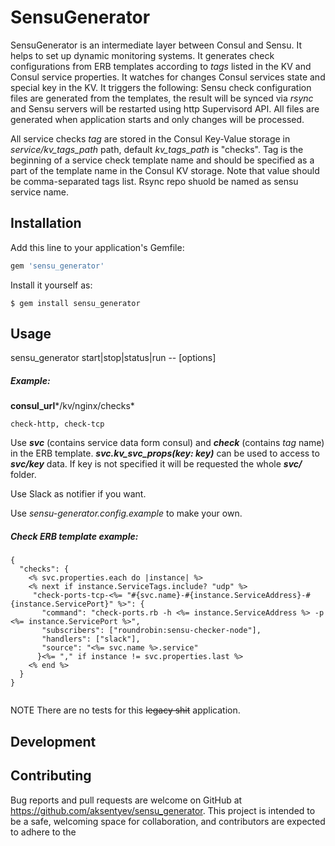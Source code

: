 # SensuGenerator

SensuGenerator is an intermediate layer between Consul and Sensu. It helps to set up dynamic monitoring systems. It generates check configurations from ERB templates according to *tags* listed in the KV and Consul service properties. It watches for changes Consul services state and special key in the KV. It triggers the following:
Sensu check configuration files are generated from the templates, the result will be synced via *rsync* and Sensu servers will be restarted using http Supervisord API. All files are generated when application starts and only changes will be processed.

All service checks *tag* are stored in the Consul Key-Value storage in *service/kv_tags_path* path, default *kv_tags_path* is "checks". Tag is the beginning of a service check template name and should be specified as a part of the template name in the Consul KV storage. Note that value should be comma-separated tags list. Rsync repo shuold be named as sensu service name.


## Installation

Add this line to your application's Gemfile:

```ruby
gem 'sensu_generator'
```

Install it yourself as:

    $ gem install sensu_generator

## Usage

sensu_generator start|stop|status|run -- [options]

##### Example:

**consul_url***/kv/nginx/checks*
```
check-http, check-tcp
```

Use ***svc*** (contains service data form consul) and ***check*** (contains *tag* name) in the ERB template.
***svc.kv_svc_props(key: key)*** can be used to access to ***svc/key*** data.
If key is not specified it will be requested the whole ***svc/*** folder.

Use Slack as notifier if you want.

Use *sensu-generator.config.example* to make your own.

##### Check ERB template example:

```
{
  "checks": {
    <% svc.properties.each do |instance| %>
    <% next if instance.ServiceTags.include? "udp" %>
     "check-ports-tcp-<%= "#{svc.name}-#{instance.ServiceAddress}-#{instance.ServicePort}" %>": {
       "command": "check-ports.rb -h <%= instance.ServiceAddress %> -p <%= instance.ServicePort %>",
       "subscribers": ["roundrobin:sensu-checker-node"],
       "handlers": ["slack"],
       "source": "<%= svc.name %>.service"
      }<%= "," if instance != svc.properties.last %>
    <% end %>
  }
}


```

NOTE There are no tests for this ~~legacy shit~~ application.

## Development

## Contributing

Bug reports and pull requests are welcome on GitHub at https://github.com/aksentyev/sensu_generator. This project is intended to be a safe, welcoming space for collaboration, and contributors are expected to adhere to the
